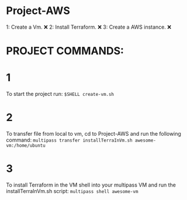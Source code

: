 # Project-AWS
1: Create a Vm. ❌
2: Install Terraform. ❌
3: Create a AWS instance. ❌ 


# PROJECT COMMANDS:

# 1
To start the project run:
`$SHELL create-vm.sh`


# 2
To transfer file from local to vm, cd to Project-AWS and run the following command:
`multipass transfer installTerraInVm.sh awesome-vm:/home/ubuntu`


# 3
To install Terraform in the VM shell into your multipass VM and run the installTerraInVm.sh script: 
`multipass shell awesome-vm`
